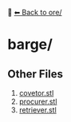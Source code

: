 📁 [⬅ Back to ore/](../README.md)

# barge/


## Other Files
1. [covetor.stl](./covetor.stl)
2. [procurer.stl](./procurer.stl)
3. [retriever.stl](./retriever.stl)